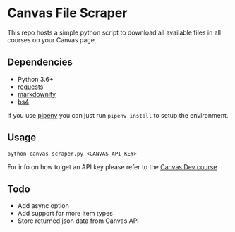 # Canvas File Scraper

This repo hosts a simple python script to download all available files in all courses on your Canvas page.

## Dependencies
 - Python 3.6+
 - [requests](https://pypi.org/project/requests/)
 - [markdownify](https://github.com/matthewwithanm/python-markdownify)
 - [bs4](https://pypi.org/project/bs4/)

If you use [pipenv](https://github.com/pypa/pipenv) you can just run `pipenv install` to setup the environment.

## Usage
```shell
python canvas-scraper.py <CANVAS_API_KEY>
```

For info on how to get an API key please refer to the [Canvas Dev course](https://canvas.instructure.com/courses/785215/pages/getting-started-with-the-api)

## Todo
 - Add async option
 - Add support for more item types
 - Store returned json data from Canvas API
